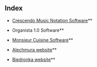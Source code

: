 ## Index
  
- [Crescendo Music Notation Software](https://www.nch.com.au/notation/index.html)**

- Organista 1.0 Software**

- [Monsieur Cuisine Software](https://github.com/aksi1984/Manual-tests/tree/master/Projects/Monsieur%20Cuisine)**

- [Alechmura website](https://alechmura.pl/)**

- [Biedronka website](https://www.biedronka.pl/pl)**




